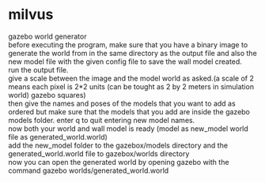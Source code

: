 # milvus
gazebo world generator<br />
before executing the program, make sure that you have a binary image to generate the world from in the same directory as the output file and also the new model file with the given config file to save the wall model created.<br />
run the output file.<br />
give a scale between the image and the model world as asked.(a scale of 2 means each pixel is 2*2 units (can be tought as 2 by 2 meters in simulation world) gazebo squares)<br />
then give the names and poses of the models that you want to add as ordered but make sure that the models that you add are inside the gazebo models folder. enter q to quit entering new model names.<br />
now both your world and wall model is ready (model as new_model world file as generated_world.world)<br />
add the new_model folder to the gazebox/models directory and the generated_world.world file to gazebox/worlds directory<br />
now you can open the generated world by opening gazebo with the command gazebo worlds/generated_world.world<br />
